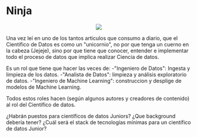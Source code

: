 # Ninja

<p align="center">
  <img src="https://github.com/NoeliaFerrero/Ninja/blob/main/cientifico_datos.png">
</p>


Una vez leí en uno de los tantos articulos que consumo a diario, que el Científico de Datos es como un "unicornio", no por que tenga un cuerno en la cabeza (Jejeje), sino por que tiene que conocer, entender e implementar todo el proceso de datos que implica realizar Ciencia de datos.

Es un rol que tiene que hacer las veces de:
-"Ingeniero de Datos": Ingesta y limpieza de los datos.
-"Analista de Datos": limpieza y análisis exploratorio de datos.
-"Ingeniero de Machine Learning": construccion y desplige de modelos de Machine Learning.

Todos estos roles hacen (según algunos autores y creadores de contenido) al rol del Científico de datos.

¿Habrán puestos para científicos de datos Juniors?
¿Que background debería tener?
¿Cuál será el stack de tecnologías mínimas para un científico de datos Junior?
